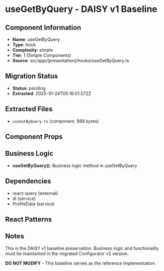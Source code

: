 # useGetByQuery - DAISY v1 Baseline

## Component Information

- **Name**: useGetByQuery
- **Type**: hook
- **Complexity**: simple
- **Tier**: 1 (Simple Components)
- **Source**: src/app/(presentation)/hooks/useGetByQuery.ts

## Migration Status

- **Status**: pending
- **Extracted**: 2025-10-24T05:16:01.572Z

## Extracted Files

- `useGetByQuery.ts` (component, 989 bytes)

## Component Props



## Business Logic

- **useGetByQuery()**: Business logic method in useGetByQuery

## Dependencies

- react-query (external)
- di (service)
- ProfileData (service)

## React Patterns



## Notes

This is the DAISY v1 baseline preservation. Business logic and functionality
must be maintained in the migrated Configurator v2 version.

**DO NOT MODIFY** - This baseline serves as the reference implementation.

